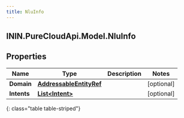 ```yaml
---
title: NluInfo
---
```

## ININ.PureCloudApi.Model.NluInfo

## Properties

|Name | Type | Description | Notes|
|------------ | ------------- | ------------- | -------------|
| **Domain** | [**AddressableEntityRef**](AddressableEntityRef.html) |  | [optional] |
| **Intents** | [**List&lt;Intent&gt;**](Intent.html) |  | [optional] |
{: class="table table-striped"}


